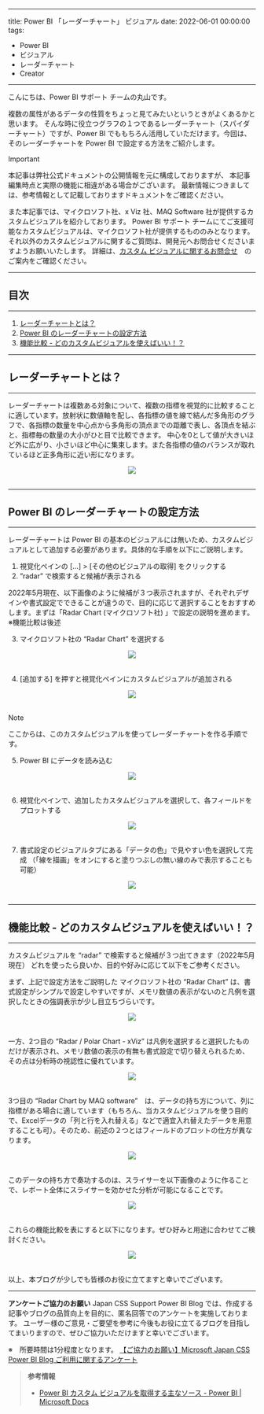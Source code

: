 
---
title: Power BI 「レーダーチャート」 ビジュアル
date: 2022-06-01 00:00:00
tags:
  - Power BI
  - ビジュアル
  - レーダーチャート
  - Creator
---

こんにちは、Power BI サポート チームの丸山です。 

複数の属性があるデータの性質をちょっと見てみたいというときがよくあるかと思います。
そんな時に役立つグラフの１つであるレーダーチャート（スパイダーチャート）ですが、Power BI でももちろん活用していただけます。今回は、そのレーダーチャートを Power BI で設定する方法をご紹介します。

<!-- more -->

> [!IMPORTANT]
> 本記事は弊社公式ドキュメントの公開情報を元に構成しておりますが、
> 本記事編集時点と実際の機能に相違がある場合がございます。
> 最新情報につきましては、参考情報として記載しておりますドキュメントをご確認ください。
> 
> また本記事では、マイクロソフト社、x Viz 社、MAQ Software 社が提供するカスタムビジュアルを紹介しております。
Power BI サポート チームにてご支援可能なカスタムビジュアルは、マイクロソフト社が提供するもののみとなります。
それ以外のカスタムビジュアルに関するご質問は、開発元へお問合せくださいますようお願いいたします。
詳細は、[カスタム ビジュアルに関するお問合せ](https://jpbap-sqlbi.github.io/blog/powerbi/support_boundary/#2-%E3%82%AB%E3%82%B9%E3%82%BF%E3%83%A0-%E3%83%93%E3%82%B8%E3%83%A5%E3%82%A2%E3%83%AB%E3%81%AB%E9%96%A2%E3%81%99%E3%82%8B%E3%81%8A%E5%95%8F%E5%90%88%E3%81%9B)　のご案内をご確認ください。

---
## 目次
---
1. [レーダーチャートとは？](#レーダーチャートとは？)
2. [Power BI のレーダーチャートの設定方法](#Power_BI_のレーダーチャートの設定方法)
3. [機能比較 - どのカスタムビジュアルを使えばいい！？](#機能比較_-_どのカスタムビジュアルを使えばいい！？)

---
## レーダーチャートとは？
---

レーダーチャートは複数ある対象について、複数の指標を視覚的に比較することに適しています。放射状に数値軸を配し、各指標の値を線で結んだ多角形のグラフで、各指標の数量を中心点から多角形の頂点までの距離で表し、各頂点を結ぶと、指標毎の数量の大小がひと目で比較できます。
中心を0として値が大きいほど外に広がり、小さいほど中心に集束します。また各指標の値のバランスが取れているほど正多角形に近い形になります。

<div align="center">
<img src="1.jpg">
</div>

</br>

---
## Power BI のレーダーチャートの設定方法
---

レーダーチャートは Power BI の基本のビジュアルには無いため、カスタムビジュアルとして追加する必要があります。具体的な手順を以下にご説明します。

1. 視覚化ペインの […]  >  [その他のビジュアルの取得] をクリックする
2. ”radar” で検索すると候補が表示される

2022年5月現在、以下画像のように候補が３つ表示されますが、それぞれデザインや書式設定でできることが違うので、目的に応じて選択することをおすすめします。まずは「Radar Chart (マイクロソフト社) 」で設定の説明を進めます。※機能比較は後述

3. マイクロソフト社の “Radar Chart” を選択する

<div align="center">
<img src="2.jpg">
</div>

</br>

4. [追加する] を押すと視覚化ペインにカスタムビジュアルが追加される

<div align="center">
<img src="3.jpg">
</div>

</br>

>[!NOTE]
> ここからは、このカスタムビジュアルを使ってレーダーチャートを作る手順です。

5. Power BI にデータを読み込む

<div align="center">
<img src="4.jpg">
</div>

</br>

6. 視覚化ペインで、追加したカスタムビジュアルを選択して、各フィールドをプロットする

<div align="center">
<img src="5.jpg">
</div>

</br>

7. 書式設定のビジュアルタブにある「データの色」で見やすい色を選択して完成
（「線を描画」をオンにすると塗りつぶしの無い線のみで表示することも可能）

<div align="center">
<img src="6.jpg">
</div>

</br>

---
## 機能比較 - どのカスタムビジュアルを使えばいい！？
---

カスタムビジュアルを “radar” で検索すると候補が３つ出てきます（2022年5月現在）
どれを使ったら良いか、目的や好みに応じて以下をご参考ください。

まず、上記で設定方法をご説明した マイクロソフト社の “Radar Chart” は、書式設定がシンプルで設定しやすいですが、メモリ数値の表示がないのと凡例を選択したときの強調表示が少し目立ちづらいです。

<div align="center">
<img src="11.jpg">
</div>

</br>

一方、2つ目の “Radar / Polar Chart - xViz” は凡例を選択すると選択したものだけが表示され、メモリ数値の表示の有無も書式設定で切り替えられるため、その点は分析時の視認性に優れています。

<div align="center">
<img src="7.jpg">
</div>

</br>

3つ目の “Radar Chart by MAQ software”　は、データの持ち方について、列に指標がある場合に適しています（もちろん、当カスタムビジュアルを使う目的で、Excelデータの「列と行を入れ替える」などで適宜入れ替えたデータを用意することも可）。そのため、前述の２つとはフィールドのプロットの仕方が異なります。

<div align="center">
<img src="8.jpg">
</div>

</br>

このデータの持ち方で奏功するのは、スライサーを以下画像のように作ることで、レポート全体にスライサーを効かせた分析が可能になることです。

<div align="center">
<img src="9.jpg">
</div>

</br>

これらの機能比較を表にすると以下になります。ぜひ好みと用途に合わせてご検討ください。

<div align="center">
<img src="10.jpg">
</div>

</br>

以上、本ブログが少しでも皆様のお役に立てますと幸いでございます。

---

**アンケートご協力のお願い**
Japan CSS Support Power BI Blog では、作成する記事やブログの品質向上を目的に、匿名回答でのアンケートを実施しております。
ユーザー様のご意見・ご要望を参考に今後もお役に立てるブログを目指してまいりますので、ぜひご協力いただけますと幸いでございます。 

※　所要時間は1分程度となります。
[【ご協力のお願い】Microsoft Japan CSS Power BI Blog ご利用に関するアンケート](https://jpbap-sqlbi.github.io/blog/powerbi/pbi_blogsurvey2022/) 

> **参考情報**
> - [Power BI カスタム ビジュアルを取得する主なソース - Power BI | Microsoft Docs](https://learn.microsoft.com/ja-jp/power-bi/developer/visuals/power-bi-custom-visuals)




